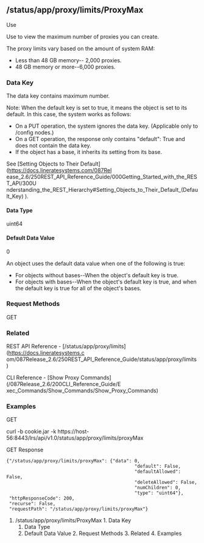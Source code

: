 ## /status/app/proxy/limits/ProxyMax

Use

Use to view the maximum number of proxies you can create.

The proxy limits vary based on the amount of system RAM:

  * Less than 48 GB memory-- 2,000 proxies.
  * 48 GB memory or more--6,000 proxies.

### Data Key

The data key contains maximum number.

Note: When the default key is set to true, it means the object is set to its
default. In this case, the system works as follows:

  * On a PUT operation, the system ignores the data key. (Applicable only to /config nodes.)
  * On a GET operation, the response only contains "default": True and does not contain the data key.
  * If the object has a base, it inherits its setting from its base.

See [Setting Objects to Their Default](https://docs.lineratesystems.com/087Rel
ease_2.6/250REST_API_Reference_Guide/000Getting_Started_with_the_REST_API/300U
nderstanding_the_REST_Hierarchy#Setting_Objects_to_Their_Default_(Default_Key)
).

#### Data Type

uint64

#### Default Data Value

0

An object uses the default data value when one of the following is true:

  * For objects without bases--When the object's default key is true.
  * For objects with bases--When the object's default key is true, and when the default key is true for all of the object's bases.

### Request Methods

GET

### Related

REST API Reference - [/status/app/proxy/limits](https://docs.lineratesystems.c
om/087Release_2.6/250REST_API_Reference_Guide/status/app/proxy/limits)

CLI Reference - [Show Proxy Commands](/087Release_2.6/200CLI_Reference_Guide/E
xec_Commands/Show_Commands/Show_Proxy_Commands)

### Examples

GET

curl -b cookie.jar -k
https://host-56:8443/lrs/api/v1.0/status/app/proxy/limits/proxyMax

GET Response

    
    {"/status/app/proxy/limits/proxyMax": {"data": 0,
                                                   "default": False,
                                                   "defaultAllowed": False,
                                                   "deleteAllowed": False,
                                                   "numChildren": 0,
                                                   "type": "uint64"},
     "httpResponseCode": 200,
     "recurse": False,
     "requestPath": "/status/app/proxy/limits/proxyMax"}
    

  1. /status/app/proxy/limits/ProxyMax
    1. Data Key
      1. Data Type
      2. Default Data Value
    2. Request Methods
    3. Related
    4. Examples

